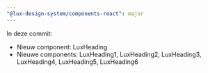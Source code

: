 ```yaml
---
"@lux-design-system/components-react": major
---
```


In deze commit:

- Nieuw component: LuxHeading
- Nieuwe components: LuxHeading1, LuxHeading2, LuxHeading3, LuxHeading4, LuxHeading5, LuxHeading6
